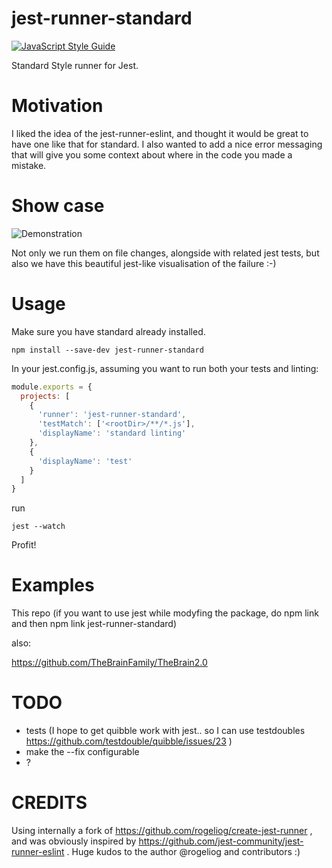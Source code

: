 # jest-runner-standard
[![JavaScript Style Guide](https://img.shields.io/badge/code_style-standard-brightgreen.svg)](https://standardjs.com)

Standard Style runner for Jest. 

# Motivation

I liked the idea of the jest-runner-eslint, and thought it would be great to have one like that for standard. I also wanted to add a nice error messaging that will give you some context about where in the code you made a mistake.

# Show case
![Demonstration](http://g.recordit.co/MPksN5pxY8.gif)

Not only we run them on file changes, alongside with related jest tests, but also we have this beautiful jest-like visualisation of the failure :-)

# Usage

Make sure you have standard already installed.

```
npm install --save-dev jest-runner-standard
```

In your jest.config.js, assuming you want to run both your tests and linting:

```javascript
module.exports = {
  projects: [
    {
      'runner': 'jest-runner-standard',
      'testMatch': ['<rootDir>/**/*.js'],
      'displayName': 'standard linting'
    },
    {
      'displayName': 'test'
    }
  ]
}

```

run 

```
jest --watch
```

Profit!

# Examples

This repo (if you want to use jest while modyfing the package, do npm link and then npm link jest-runner-standard)

also:

https://github.com/TheBrainFamily/TheBrain2.0

# TODO

- tests (I hope to get quibble work with jest.. so I can use testdoubles https://github.com/testdouble/quibble/issues/23 )
- make the --fix configurable
- ?

# CREDITS

Using internally a fork of https://github.com/rogeliog/create-jest-runner , and was obviously inspired by https://github.com/jest-community/jest-runner-eslint . Huge kudos to the author @rogeliog and contributors :)
